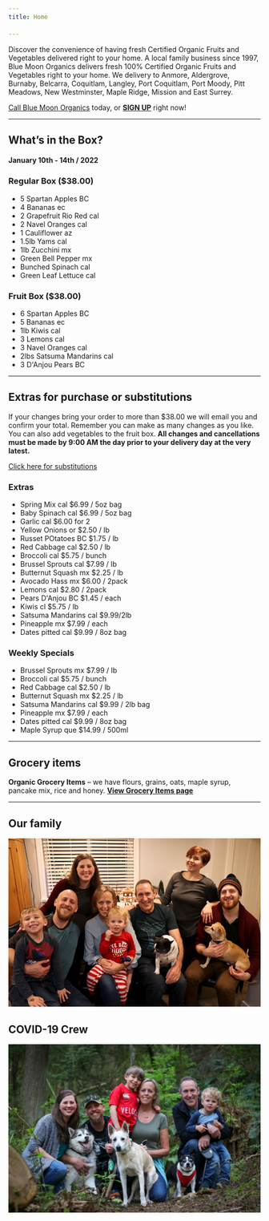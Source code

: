 ```yaml
---
title: Home

---
```

Discover the convenience of having fresh Certified Organic Fruits and Vegetables delivered right to your home. A local family business since 1997, Blue Moon Organics delivers fresh 100% Certified Organic Fruits and Vegetables right to your home. We delivery to Anmore, Aldergrove, Burnaby, Belcarra, Coquitlam, Langley, Port Coquitlam, Port Moody, Pitt Meadows, New Westminster, Maple Ridge, Mission and East Surrey.

[Call Blue Moon Organics](/contact) today, or [**SIGN UP**](/sign-up) right now!

***

## What’s in the Box?

#### **January 10th - 14th / 2022**

### Regular Box ($38.00)

* 5 Spartan Apples  BC
* 4 Bananas  ec
* 2 Grapefruit Rio Red  cal
* 2 Navel Oranges  cal
* 1 Cauliflower  az
* 1.5lb Yams  cal
* 1lb Zucchini  mx
* Green Bell Pepper  mx
* Bunched Spinach  cal
* Green Leaf Lettuce  cal

### Fruit Box ($38.00)

* 6 Spartan Apples  BC
* 5 Bananas  ec
* 1lb Kiwis  cal
* 3 Lemons  cal
* 3 Navel Oranges  cal
* 2lbs Satsuma Mandarins  cal
* 3 D'Anjou Pears  BC

***

## Extras for purchase or substitutions

If your changes bring your order to more than $38.00 we will email you and confirm your total. Remember you can make as many changes as you like. You can also add vegetables to the fruit box. **All changes and cancellations must be made by 9:00 AM the day prior to your delivery day at the very latest.**

[Click here for substitutions](/substitutions "Click here for substitutions")

### Extras

* Spring Mix  cal   $6.99 / 5oz bag
* Baby Spinach cal   $6.99 / 5oz bag
* Garlic  cal   $6.00 for 2
* Yellow Onions  or   $2.50 / lb
* Russet POtatoes  BC   $1.75 / lb
* Red Cabbage  cal  $2.50 / lb
* Broccoli  cal   $5.75 / bunch
* Brussel Sprouts  cal   $7.99 / lb
* Butternut Squash  mx  $2.25 / lb
* Avocado Hass mx  $6.00 / 2pack
* Lemons  cal   $2.80 / 2pack
* Pears D'Anjou  BC  $1.45 / each
* Kiwis  cl   $5.75 / lb
* Satsuma Mandarins  cal $9.99/2lb 
* Pineapple  mx  $7.99 / each
* Dates pitted  cal  $9.99 / 8oz bag

### Weekly Specials

* Brussel Sprouts  mx    $7.99 / lb
* Broccoli  cal  $5.75 / bunch
* Red Cabbage  cal   $2.50 / lb
* Butternut Squash  mx   $2.25 / lb
* Satsuma Mandarins  cal  $9.99 / 2lb bag
* Pineapple  mx   $7.99 / each
* Dates pitted  cal  $9.99 / 8oz bag
* Maple Syrup  que  $14.99 / 500ml

***

## Grocery items

**Organic Grocery Items** – we have flours, grains, oats, maple syrup, pancake mix, rice and honey. [**View Grocery Items page**](/groceries)

***

## Our family

![Our family.](./uploads/IMG_1376-copy.jpg "Our family")

## COVID-19 Crew

![COVID-19 crew.](./uploads/covid.jpg "COVID-19 crew")